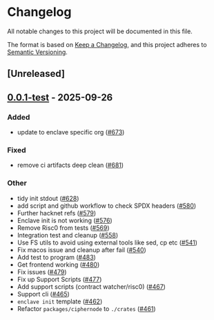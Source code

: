 # Changelog
All notable changes to this project will be documented in this file.

The format is based on [Keep a Changelog](https://keepachangelog.com/en/1.0.0/),
and this project adheres to [Semantic Versioning](https://semver.org/spec/v2.0.0.html).

## [Unreleased]

## [0.0.1-test](https://github.com/gnosisguild/enclave/releases/tag/e3-init-v0.0.1-test) - 2025-09-26

### Added
- update to enclave specific org ([#673](https://github.com/gnosisguild/enclave/pull/673))

### Fixed
- remove ci artifacts deep clean ([#681](https://github.com/gnosisguild/enclave/pull/681))

### Other
- tidy init stdout ([#628](https://github.com/gnosisguild/enclave/pull/628))
- add script and github workflow to check SPDX headers ([#580](https://github.com/gnosisguild/enclave/pull/580))
- Further hacknet refs ([#579](https://github.com/gnosisguild/enclave/pull/579))
- Enclave init is not working ([#576](https://github.com/gnosisguild/enclave/pull/576))
- Remove Risc0 from tests ([#569](https://github.com/gnosisguild/enclave/pull/569))
- Integration test and cleanup ([#558](https://github.com/gnosisguild/enclave/pull/558))
- Use FS utils to avoid using external tools like sed, cp etc ([#541](https://github.com/gnosisguild/enclave/pull/541))
- Fix macos issue and cleanup after fail ([#540](https://github.com/gnosisguild/enclave/pull/540))
- Add test to program ([#483](https://github.com/gnosisguild/enclave/pull/483))
- Get frontend working ([#480](https://github.com/gnosisguild/enclave/pull/480))
- Fix issues ([#479](https://github.com/gnosisguild/enclave/pull/479))
- Fix up Support Scripts  ([#477](https://github.com/gnosisguild/enclave/pull/477))
- Add support scripts (contract watcher/risc0)  ([#467](https://github.com/gnosisguild/enclave/pull/467))
- Support cli ([#465](https://github.com/gnosisguild/enclave/pull/465))
- `enclave init` template ([#462](https://github.com/gnosisguild/enclave/pull/462))
- Refactor `packages/ciphernode` to `./crates` ([#461](https://github.com/gnosisguild/enclave/pull/461))
